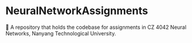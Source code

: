 # NeuralNetworkAssignments
📓 A repository that holds the codebase for assignments in CZ 4042 Neural Networks, Nanyang Technological University.
